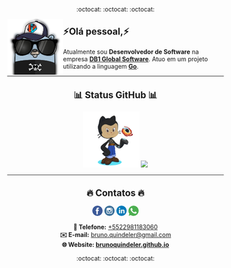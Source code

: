 <p align="center">
  :octocat: :octocat: :octocat:
</p>

<img align="left" width="130" height="130" src="/static/images/gopher.png">

<p align="center">
    <h2>⚡Olá pessoal,⚡</h2>
    Atualmente sou <strong>Desenvolvedor de Software</strong> na empresa <a href="https://db1global.com/"  target="_blank"><strong>DB1 Global Software</strong></a>. Atuo em um projeto utilizando a linguagem <a href="https://golang.org"  target="_blank"><strong>Go</strong></a>.
</p>

___

<h2 align="center">📊 Status GitHub 📊</h2>
  <p align="center">
    <img width="130" height="130" src="/static/images/octocat.png">
    <img src="https://github-readme-stats.vercel.app/api/top-langs/?username=brunoquindeler&layout=compact&theme=react"> 
  </p>

___

<h2 align="center">🔥 Contatos 🔥</h2>
<p align="center">
  <a href="https://facebook.com/brunoquindeler" target="_blank"><img src="/static/images/facebook.png"></a> 
  <a href="https://instagram.com/brunoquindeler" target="_blank"><img src="/static/images/instagram.png"></a>  
  <a href="https://linkedin.com/in/brunofq" target="_blank"><img src="/static/images/linkedin.png"></a>
  <a href="https://api.whatsapp.com/send?phone=5522981183060&text=Ol%C3%A1%2C%20Bruno%20Quindeler!!" target="_blank"><img src="/static/images/whatsapp.png"></a>
</p>

<p align="center">
  <strong>📱 Telefone:</strong> <a href="tel:+5522981183060"> +5522981183060 </a>
  <br>
  <strong>✉️ E-mail:</strong> <a href="mailto:bruno.quindeler@gmail.com"> bruno.quindeler@gmail.com </a>
  <br>
  <strong>🌐 Website: <a href="https://brunoquindeler.github.io"  target="_blank">brunoquindeler.github.io</a></strong>
</p>

<p align="center">
  :octocat: :octocat: :octocat:
</p>
